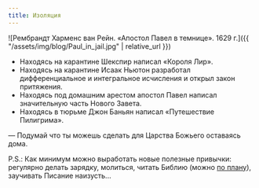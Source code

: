 ```yaml
---
title: Изоляция
---
```


![Рембрандт Харменс ван Рейн. «Апостол Павел в темнице». 1629 г.]({{ "/assets/img/blog/Paul_in_jail.jpg" | relative_url }})

- Находясь на карантине Шекспир написал «Короля Лир».
- Находясь на карантине Исаак Ньютон разработал дифференциальное и интегральное исчисления и открыл закон притяжения.
- Находясь под домашним арестом апостол Павел написал значительную часть Нового Завета.
- Находясь в тюрьме Джон Баньян написал «Путешествие Пилигрима».

— Подумай что ты можешь сделать для Царства Божьего оставаясь дома.

P.S.: Как минимум можно выработать новые полезные привычки: регулярно делать зарядку, молиться, читать Библию (можно [по плану][1]), заучивать Писание наизусть...

[1]: https://git.io/plan20 "План чтения Библии за год"
